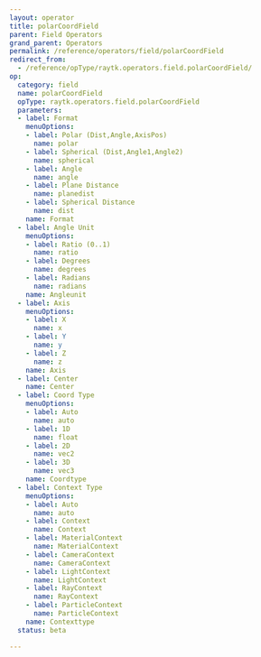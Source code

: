 ```yaml
---
layout: operator
title: polarCoordField
parent: Field Operators
grand_parent: Operators
permalink: /reference/operators/field/polarCoordField
redirect_from:
  - /reference/opType/raytk.operators.field.polarCoordField/
op:
  category: field
  name: polarCoordField
  opType: raytk.operators.field.polarCoordField
  parameters:
  - label: Format
    menuOptions:
    - label: Polar (Dist,Angle,AxisPos)
      name: polar
    - label: Spherical (Dist,Angle1,Angle2)
      name: spherical
    - label: Angle
      name: angle
    - label: Plane Distance
      name: planedist
    - label: Spherical Distance
      name: dist
    name: Format
  - label: Angle Unit
    menuOptions:
    - label: Ratio (0..1)
      name: ratio
    - label: Degrees
      name: degrees
    - label: Radians
      name: radians
    name: Angleunit
  - label: Axis
    menuOptions:
    - label: X
      name: x
    - label: Y
      name: y
    - label: Z
      name: z
    name: Axis
  - label: Center
    name: Center
  - label: Coord Type
    menuOptions:
    - label: Auto
      name: auto
    - label: 1D
      name: float
    - label: 2D
      name: vec2
    - label: 3D
      name: vec3
    name: Coordtype
  - label: Context Type
    menuOptions:
    - label: Auto
      name: auto
    - label: Context
      name: Context
    - label: MaterialContext
      name: MaterialContext
    - label: CameraContext
      name: CameraContext
    - label: LightContext
      name: LightContext
    - label: RayContext
      name: RayContext
    - label: ParticleContext
      name: ParticleContext
    name: Contexttype
  status: beta

---
```

